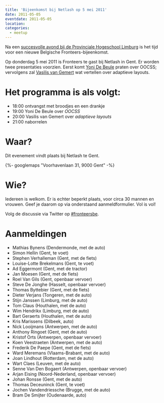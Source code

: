 ```yaml
---
title: 'Bijeenkomst bij Netlash op 5 mei 2011'
date: 2011-05-05
eventdate: 2011-05-05
location:
categories:
  - meetup
---
```


Na een [succesvolle avond bij de Provinciale Hogeschool Limburg](/bijeenkomsten/2011/phl) is het tijd voor een nieuwe Belgische Fronteers-bijeenkomst.

Op donderdag 5 mei 2011 is Fronteers te gast bij Netlash in Gent. Er worden twee presentaties voorzien. Eerst komt [Yoni De Beule](http://www.yonidebeule.be/) praten over OOCSS; vervolgens zal [Vasilis van Gemert](http://vasilis.nl/) wat vertellen over adaptieve layouts.

# Het programma is als volgt:

- 18:00 ontvangst met broodjes en een drankje
- 19:00 Yoni De Beule over _OOCSS_
- 20:00 Vasilis van Gemert over _adaptieve layouts_
- 21:00 naborrelen

# Waar?

Dit evenement vindt plaats bij Netlash te Gent.

{%- googlemaps "Voorhavenlaan 31, 9000 Gent" -%}

# Wie?

Iedereen is welkom. Er is echter beperkt plaats, voor circa 30 mannen en vrouwen. Geef je daarom op via onderstaand aanmeldformulier. Vol is vol!

Volg de discussie via Twitter op [#fronteersbe](https://twitter.com/search?q=%23fronteersbe).

# Aanmeldingen

- Mathias Bynens (Dendermonde, met de auto)
- Simon Hellin (Gent, te voet)
- Stephen Verhalleman (Gent, met de fiets)
- Louise-Lotte Brekelmans (Gent, te voet)
- Ad Eggermont (Gent, met de tractor)
- Jan Moesen (Gent, met de fiets)
- Roel Van Gils (Gent, openbaar vervoer)
- Steve De Jonghe (Hasselt, openbaar vervoer)
- Thomas Byttebier (Gent, met de fiets)
- Dieter Verjans (Tongeren, met de auto)
- Stijn Janssen (Limburg, met de auto)
- Tom Claus (Houthalen, met de auto)
- Wim Hendrikx (Limburg, met de auto)
- Bart Geraerts (Houthalen, met de auto)
- Kris Marissens (Dilbeek, auto)
- Nick Looijmans (Antwerpen, met de auto)
- Anthony Ringoet (Gent, met de auto)
- Kristof Orts (Antwerpen, openbaar vervoer)
- Koen Veestraeten (Antwerpen, met de auto)
- Frederik De Paepe (Gent, met de fiets)
- Ward Meremans (Vlaams-Brabant, met de auto)
- Joan Lindhout (Rotterdam, met de auto)
- Wart Claes (Leuven, met de auto)
- Senne Van Den Bogaert (Antwerpen, openbaar vervoer)
- Arjan Eising (Noord-Nederland, openbaar vervoer)
- Johan Ronsse (Gent, met de auto)
- Thomas Deceuninck (Gent, te voet)
- Jochen Vandendriessche (Brugge, met de auto)
- Bram De Smijter (Oudenaarde, auto)
